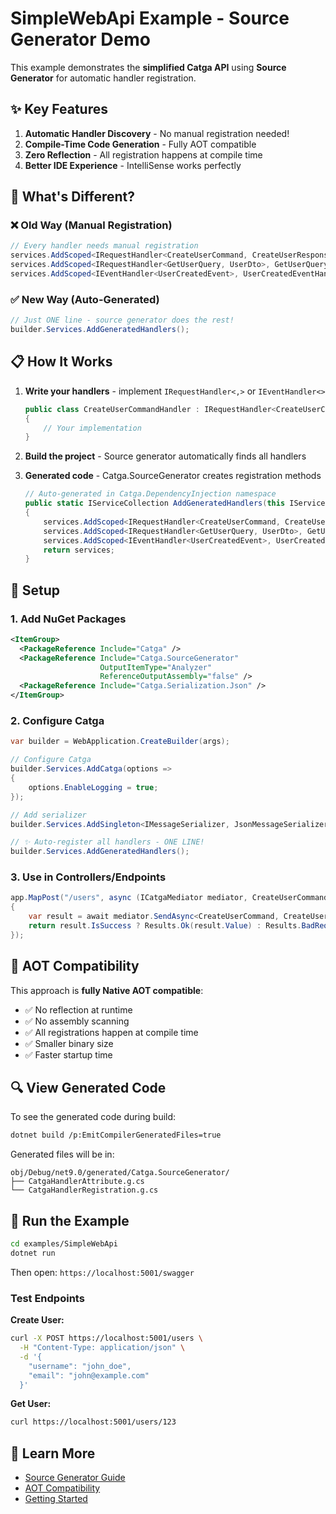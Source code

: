 # SimpleWebApi Example - Source Generator Demo

This example demonstrates the **simplified Catga API** using **Source Generator** for automatic handler registration.

## ✨ Key Features

1. **Automatic Handler Discovery** - No manual registration needed!
2. **Compile-Time Code Generation** - Fully AOT compatible
3. **Zero Reflection** - All registration happens at compile time
4. **Better IDE Experience** - IntelliSense works perfectly

## 🚀 What's Different?

### ❌ Old Way (Manual Registration)
```csharp
// Every handler needs manual registration
services.AddScoped<IRequestHandler<CreateUserCommand, CreateUserResponse>, CreateUserCommandHandler>();
services.AddScoped<IRequestHandler<GetUserQuery, UserDto>, GetUserQueryHandler>();
services.AddScoped<IEventHandler<UserCreatedEvent>, UserCreatedEventHandler>();
```

### ✅ New Way (Auto-Generated)
```csharp
// Just ONE line - source generator does the rest!
builder.Services.AddGeneratedHandlers();
```

## 📋 How It Works

1. **Write your handlers** - implement `IRequestHandler<,>` or `IEventHandler<>`
   ```csharp
   public class CreateUserCommandHandler : IRequestHandler<CreateUserCommand, CreateUserResponse>
   {
       // Your implementation
   }
   ```

2. **Build the project** - Source generator automatically finds all handlers

3. **Generated code** - Catga.SourceGenerator creates registration methods
   ```csharp
   // Auto-generated in Catga.DependencyInjection namespace
   public static IServiceCollection AddGeneratedHandlers(this IServiceCollection services)
   {
       services.AddScoped<IRequestHandler<CreateUserCommand, CreateUserResponse>, CreateUserCommandHandler>();
       services.AddScoped<IRequestHandler<GetUserQuery, UserDto>, GetUserQueryHandler>();
       services.AddScoped<IEventHandler<UserCreatedEvent>, UserCreatedEventHandler>();
       return services;
   }
   ```

## 🔧 Setup

### 1. Add NuGet Packages
```xml
<ItemGroup>
  <PackageReference Include="Catga" />
  <PackageReference Include="Catga.SourceGenerator"
                    OutputItemType="Analyzer"
                    ReferenceOutputAssembly="false" />
  <PackageReference Include="Catga.Serialization.Json" />
</ItemGroup>
```

### 2. Configure Catga
```csharp
var builder = WebApplication.CreateBuilder(args);

// Configure Catga
builder.Services.AddCatga(options =>
{
    options.EnableLogging = true;
});

// Add serializer
builder.Services.AddSingleton<IMessageSerializer, JsonMessageSerializer>();

// ✨ Auto-register all handlers - ONE LINE!
builder.Services.AddGeneratedHandlers();
```

### 3. Use in Controllers/Endpoints
```csharp
app.MapPost("/users", async (ICatgaMediator mediator, CreateUserCommand command) =>
{
    var result = await mediator.SendAsync<CreateUserCommand, CreateUserResponse>(command);
    return result.IsSuccess ? Results.Ok(result.Value) : Results.BadRequest(result.Error);
});
```

## 🎯 AOT Compatibility

This approach is **fully Native AOT compatible**:
- ✅ No reflection at runtime
- ✅ No assembly scanning
- ✅ All registrations happen at compile time
- ✅ Smaller binary size
- ✅ Faster startup time

## 🔍 View Generated Code

To see the generated code during build:
```bash
dotnet build /p:EmitCompilerGeneratedFiles=true
```

Generated files will be in:
```
obj/Debug/net9.0/generated/Catga.SourceGenerator/
├── CatgaHandlerAttribute.g.cs
└── CatgaHandlerRegistration.g.cs
```

## 🏃 Run the Example

```bash
cd examples/SimpleWebApi
dotnet run
```

Then open: `https://localhost:5001/swagger`

### Test Endpoints

**Create User:**
```bash
curl -X POST https://localhost:5001/users \
  -H "Content-Type: application/json" \
  -d '{
    "username": "john_doe",
    "email": "john@example.com"
  }'
```

**Get User:**
```bash
curl https://localhost:5001/users/123
```

## 📖 Learn More

- [Source Generator Guide](../../docs/guides/source-generator.md)
- [AOT Compatibility](../../docs/aot/README.md)
- [Getting Started](../../docs/guides/GETTING_STARTED.md)
